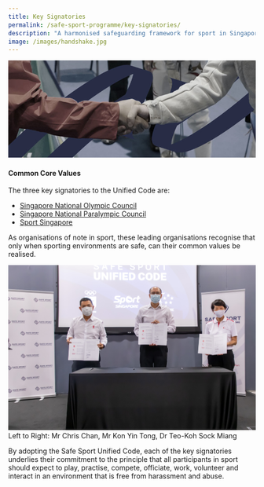 ```yaml
---
title: Key Signatories
permalink: /safe-sport-programme/key-signatories/
description: "A harmonised safeguarding framework for sport in Singapore "
image: /images/handshake.jpg
---
```

![Alt text for image on Isomer site](/images/handshake.jpg)
#### Common Core Values
The three key signatories to the Unified Code are:
* [Singapore National Olympic Council ](https://www.singaporeolympics.com/)
* [Singapore National Paralympic Council](https://www.snpc.org.sg/)
* [Sport Singapore](https://sportsingapore.gov.sg/)


As organisations of note in sport, these leading organisations recognise that only when sporting
environments are safe, can their common values be realised.

![Alt text for image on Isomer site](/images/keysignatories.jpg)
Left to Right: Mr Chris Chan, Mr Kon Yin Tong, Dr Teo-Koh Sock Miang


By adopting the Safe Sport Unified Code, each of the key signatories underlies their commitment to the principle that all participants in sport should expect to play, practise, compete, officiate, work, volunteer and interact in an
environment that is free from harassment and abuse.
